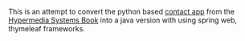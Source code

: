 This is an attempt to convert the python based <a href="https://github.com/bigskysoftware/contact-app">contact app</a> from the <a href="https://hypermedia.systems/book/contents/">Hypermedia Systems Book</a> into a java version with using spring web, thymeleaf frameworks.
